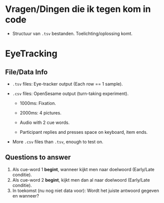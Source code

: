 # Vragen/Dingen die ik tegen kom in code

-   Structuur van `.tsv` bestanden. Toelichting/oplossing komt.

# EyeTracking

## File/Data Info

-   `.tsv` files: Eye-tracker output (Each row == 1 sample).

-   `.csv` files: OpenSesame output (turn-taking experiment).

    -   1000ms: Fixation.

    -   2000ms: 4 pictures.

    -   Audio with 2 cue words.

    -   Participant replies and presses space on keyboard, item ends.

-   More `.csv` files than `.tsv`, enough to test on.

## Questions to answer

1.  Als cue-word 1 **begint**, wanneer kijkt men naar doelwoord (Early/Late conditie).
2.  Als cue-word 2 **begint**, kijkt men dan al naar doelwoord (Early/Late conditie).
3.  In toekomst (nu nog niet data voor): Wordt het juiste antwoord gegeven en wanneer?
